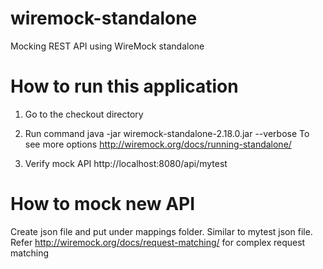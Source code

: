 # wiremock-standalone
Mocking REST API using WireMock standalone 

# How to run this application
1. Go to the checkout directory
2. Run command java -jar wiremock-standalone-2.18.0.jar --verbose
To see more options http://wiremock.org/docs/running-standalone/

3. Verify mock API http://localhost:8080/api/mytest

# How to mock new API
Create json file and put under mappings folder. Similar to mytest json file. Refer http://wiremock.org/docs/request-matching/ for complex request matching 
